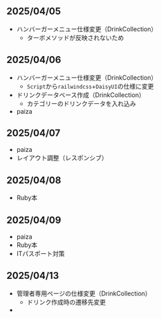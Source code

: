 ## 2025/04/05
- ハンバーガーメニュー仕様変更（DrinkCollection）
  - ターボメソッドが反映されないため

## 2025/04/06
- ハンバーガーメニュー仕様変更（DrinkCollection）
  - `Script`から`railwindcss`+`DaisyUI`の仕様に変更
- ドリンクデータベース作成（DrinkCollection）
  - カテゴリーのドリンクデータを入れ込み
- paiza

## 2025/04/07
- paiza
- レイアウト調整（レスポンシブ）

## 2025/04/08
- Ruby本

## 2025/04/09
- paiza
- Ruby本
- ITパスポート対策

## 2025/04/13
- 管理者専用ページの仕様変更（DrinkCollection）
  - ドリンク作成時の遷移先変更
- 
